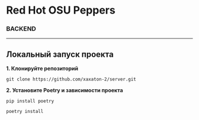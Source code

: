 # Red Hot OSU Peppers
### BACKEND
___
## Локальный запуск проекта
__1. Клонируйте репозиторий__
```
git clone https://github.com/xaxaton-2/server.git
```
__2. Установите Poetry и зависимости проекта__
```
pip install poetry

poetry install
```